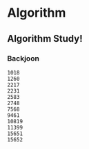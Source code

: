 # Algorithm
## Algorithm Study!
### Backjoon
    1018
    1260
    2217
    2231
    2583
    2748
    7568
    9461
    10819
    11399
    15651
    15652
